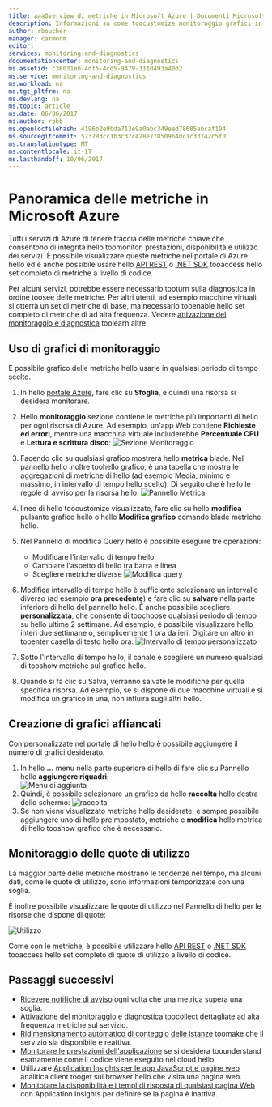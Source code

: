 ```yaml
---
title: aaaOverview di metriche in Microsoft Azure | Documenti Microsoft
description: Informazioni su come toocustomize monitoraggio grafici in Azure.
author: rboucher
manager: carmonm
editor: 
services: monitoring-and-diagnostics
documentationcenter: monitoring-and-diagnostics
ms.assetid: c36031eb-4df5-4cd5-9479-311d493a40d2
ms.service: monitoring-and-diagnostics
ms.workload: na
ms.tgt_pltfrm: na
ms.devlang: na
ms.topic: article
ms.date: 06/06/2017
ms.author: robb
ms.openlocfilehash: 4196b2e9bda713e9a0abc349eed78685abcaf194
ms.sourcegitcommit: 523283cc1b3c37c428e77850964dc1c33742c5f0
ms.translationtype: MT
ms.contentlocale: it-IT
ms.lasthandoff: 10/06/2017
---
```

# <a name="overview-of-metrics-in-microsoft-azure"></a>Panoramica delle metriche in Microsoft Azure
Tutti i servizi di Azure di tenere traccia delle metriche chiave che consentono di integrità hello toomonitor, prestazioni, disponibilità e utilizzo dei servizi. È possibile visualizzare queste metriche nel portale di Azure hello ed è anche possibile usare hello [API REST](https://msdn.microsoft.com/library/azure/dn931930.aspx) o [.NET SDK](http://www.nuget.org/packages/Microsoft.Azure.Management.Monitor) tooaccess hello set completo di metriche a livello di codice.

Per alcuni servizi, potrebbe essere necessario tooturn sulla diagnostica in ordine toosee delle metriche. Per altri utenti, ad esempio macchine virtuali, si otterrà un set di metriche di base, ma necessario tooenable hello set completo di metriche di ad alta frequenza. Vedere [attivazione del monitoraggio e diagnostica](insights-how-to-use-diagnostics.md) toolearn altre.

## <a name="using-monitoring-charts"></a>Uso di grafici di monitoraggio
È possibile grafico delle metriche hello usarle in qualsiasi periodo di tempo scelto.

1. In hello [portale Azure](https://portal.azure.com/), fare clic su **Sfoglia**, e quindi una risorsa si desidera monitorare.
2. Hello **monitoraggio** sezione contiene le metriche più importanti di hello per ogni risorsa di Azure. Ad esempio, un'app Web contiene **Richieste ed errori**, mentre una macchina virtuale includerebbe **Percentuale CPU** e **Lettura e scrittura disco**: ![Sezione Monitoraggio](./media/insights-how-to-customize-monitoring/Insights_MonitoringChart.png)
3. Facendo clic su qualsiasi grafico mostrerà hello **metrica** blade. Nel pannello hello inoltre toohello grafico, è una tabella che mostra le aggregazioni di metriche di hello (ad esempio Media, minimo e massimo, in intervallo di tempo hello scelto). Di seguito che è hello le regole di avviso per la risorsa hello.
    ![Pannello Metrica](./media/insights-how-to-customize-monitoring/Insights_MetricBlade.png)
4. linee di hello toocustomize visualizzate, fare clic su hello **modifica** pulsante grafico hello o hello **Modifica grafico** comando blade metriche hello.
5. Nel Pannello di modifica Query hello è possibile eseguire tre operazioni:
   
   * Modificare l'intervallo di tempo hello
   * Cambiare l'aspetto di hello tra barra e linea
   * Scegliere metriche diverse ![Modifica query](./media/insights-how-to-customize-monitoring/Insights_EditQuery.png)
6. Modifica intervallo di tempo hello è sufficiente selezionare un intervallo diverso (ad esempio **ora precedente**) e fare clic su **salvare** nella parte inferiore di hello del pannello hello. È anche possibile scegliere **personalizzata**, che consente di toochoose qualsiasi periodo di tempo su hello ultime 2 settimane. Ad esempio, è possibile visualizzare hello interi due settimane o, semplicemente 1 ora da ieri. Digitare un altro in tooenter casella di testo hello ora.
    ![Intervallo di tempo personalizzato](./media/insights-how-to-customize-monitoring/Insights_CustomTime.png)
7. Sotto l'intervallo di tempo hello, il canale è scegliere un numero qualsiasi di tooshow metriche sul grafico hello.
8. Quando si fa clic su Salva, verranno salvate le modifiche per quella specifica risorsa. Ad esempio, se si dispone di due macchine virtuali e si modifica un grafico in una, non influirà sugli altri hello.

## <a name="creating-side-by-side-charts"></a>Creazione di grafici affiancati
Con personalizzate nel portale di hello hello è possibile aggiungere il numero di grafici desiderato.

1. In hello **...**  menu nella parte superiore di hello di fare clic su Pannello hello **aggiungere riquadri**:  
    ![Menu di aggiunta](./media/insights-how-to-customize-monitoring/Insights_AddMenu.png)
2. Quindi, è possibile selezionare un grafico da hello **raccolta** hello destra dello schermo: ![raccolta](./media/insights-how-to-customize-monitoring/Insights_Gallery.png)
3. Se non viene visualizzato metriche hello desiderate, è sempre possibile aggiungere uno di hello preimpostato, metriche e **modifica** hello metrica di hello tooshow grafico che è necessario.

## <a name="monitoring-usage-quotas"></a>Monitoraggio delle quote di utilizzo
La maggior parte delle metriche mostrano le tendenze nel tempo, ma alcuni dati, come le quote di utilizzo, sono informazioni temporizzate con una soglia.

È inoltre possibile visualizzare le quote di utilizzo nel Pannello di hello per le risorse che dispone di quote:

![Utilizzo](./media/insights-how-to-customize-monitoring/Insights_UsageChart.png)

Come con le metriche, è possibile utilizzare hello [API REST](https://msdn.microsoft.com/library/azure/dn931963.aspx) o [.NET SDK](http://www.nuget.org/packages/Microsoft.Azure.Management.Monitor) tooaccess hello set completo di quote di utilizzo a livello di codice.

## <a name="next-steps"></a>Passaggi successivi
* [Ricevere notifiche di avviso](insights-receive-alert-notifications.md) ogni volta che una metrica supera una soglia.
* [Attivazione del monitoraggio e diagnostica](insights-how-to-use-diagnostics.md) toocollect dettagliate ad alta frequenza metriche sul servizio.
* [Ridimensionamento automatico di conteggio delle istanze](insights-how-to-scale.md) toomake che il servizio sia disponibile e reattiva.
* [Monitorare le prestazioni dell'applicazione](../application-insights/app-insights-azure-web-apps.md) se si desidera toounderstand esattamente come il codice viene eseguito nel cloud hello.
* Utilizzare [Application Insights per le app JavaScript e pagine web](../application-insights/app-insights-web-track-usage.md) analitica client tooget sui browser hello che visita una pagina web.
* [Monitorare la disponibilità e i tempi di risposta di qualsiasi pagina Web](../application-insights/app-insights-monitor-web-app-availability.md) con Application Insights per definire se la pagina è inattiva.

